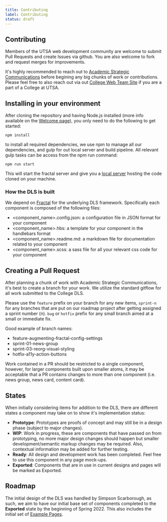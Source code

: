 ```yaml
---
title: Contributing
label: Contributing
status: draft
---
```

## Contributing

Members of the UTSA web development community are welcome to submit Pull Requests and create Issues via github.  You are also welcome to fork and request merges for improvements.

It's highly recommended to reach out to [Academic Strategic Communications](https://provost.utsa.edu/communications) before begining any big chunks of work or contributions.  Please feel free to also reach out via out [College Web Team Site](https://utsacloud.sharepoint.com/sites/TEAM-CollegeWeb) if you are a part of a College at UTSA.
## Installing in your environment

After cloning the repository and having Node.js installed (more info available on the [Welcome page](index.html)), you only need to do the following to get started:

``` npm install ```

to install all required dependencies, we use npm to manage all our dependencies, and gulp for out local server and build pipeline.  All relevant gulp tasks can be access from the npm run command:

``` npm run start ```

This will start the fractal server and give you a [local server](http://localhost:3000) hosting the code cloned on your machine.

### How the DLS is built

We depend on [Fractal](https://fractal.build) for the underlying DLS framework.  Specifically each component is composed of the following files:

* <component_name>.config.json: a configuration file in JSON format for your component
* <component_name>.hbs: a template for your component in the handlebars format
* <component_name>.readme.md: a markdown file for documentation related to your component
* <component_name>.scss: a sass file for all your relevant css code for your component

## Creating a Pull Request

After planning a chunk of work with Academic Strategic Communications, it's best to create a branch for your work.  We utilize the standard gitflow for all work submitted to the College DLS.

Please use the ```feature``` prefix on your branch for any new items, ```sprint-n``` for any branches that are put on our roadmap project after getting assigned a sprint number (n).  ```bug``` or ```hotfix``` prefix for any small branch aimed at a small or immediate fix.

Good example of branch names:

* feature-augmenting-fractal-config-settings
* sprint-01-news-group
* sprint-03-reorg-visual-styling
* hotfix-a11y-action-buttons

Work contained in a PR should be restricted to a single component, however, for larger components built upon smaller atoms, it may be acceptable that a PR contains changes to more than one component (i.e. news group, news card, content card).

## States

When initially considering items for addition to the DLS, there are different states a component may take on to show it's implementation status:

* __Prototype__:  Prototypes are proofs of concept and may still be in a design phase (subject to major changes).
* __WIP__: Work in progress, these are components that have passed on from prototyping, no more major design changes should happen but smaller development/semantic markup changes may be required.  Also, contextual information may be added for further testing.
* __Ready__: All design and development work has been completed.  Feel free to use this component in any page mock-ups.
* __Exported__: Components that are in use in current designs and pages will be marked as Exported.

## Roadmap

The initial design of the DLS was handled by Simpson Scarborough, as such, we aim to have our initial base set of components completed to the __Exported__ state by the beginning of Spring 2022.  This also includes the initial set of [Example Pages](/components/detail/college-home-page).
